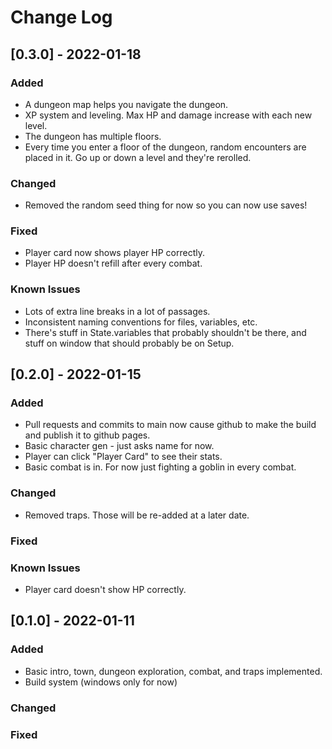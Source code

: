 # Change Log
## [0.3.0] - 2022-01-18

### Added
- A dungeon map helps you navigate the dungeon.
- XP system and leveling. Max HP and damage increase with each new level.
- The dungeon has multiple floors.
- Every time you enter a floor of the dungeon, random encounters are placed in it. Go up or down a level and they're rerolled.

### Changed
- Removed the random seed thing for now so you can now use saves!

### Fixed
- Player card now shows player HP correctly.
- Player HP doesn't refill after every combat.

### Known Issues
- Lots of extra line breaks in a lot of passages.
- Inconsistent naming conventions for files, variables, etc.
- There's stuff in State.variables that probably shouldn't be there, and stuff on window that should probably be on Setup.

## [0.2.0] - 2022-01-15

### Added
- Pull requests and commits to main now cause github to make the build and publish it to github pages.
- Basic character gen - just asks name for now.
- Player can click "Player Card" to see their stats.
- Basic combat is in. For now just fighting a goblin in every combat.

### Changed
- Removed traps. Those will be re-added at a later date.

### Fixed

### Known Issues
- Player card doesn't show HP correctly.

## [0.1.0] - 2022-01-11

### Added
- Basic intro, town, dungeon exploration, combat, and traps implemented.
- Build system (windows only for now)

### Changed

### Fixed
